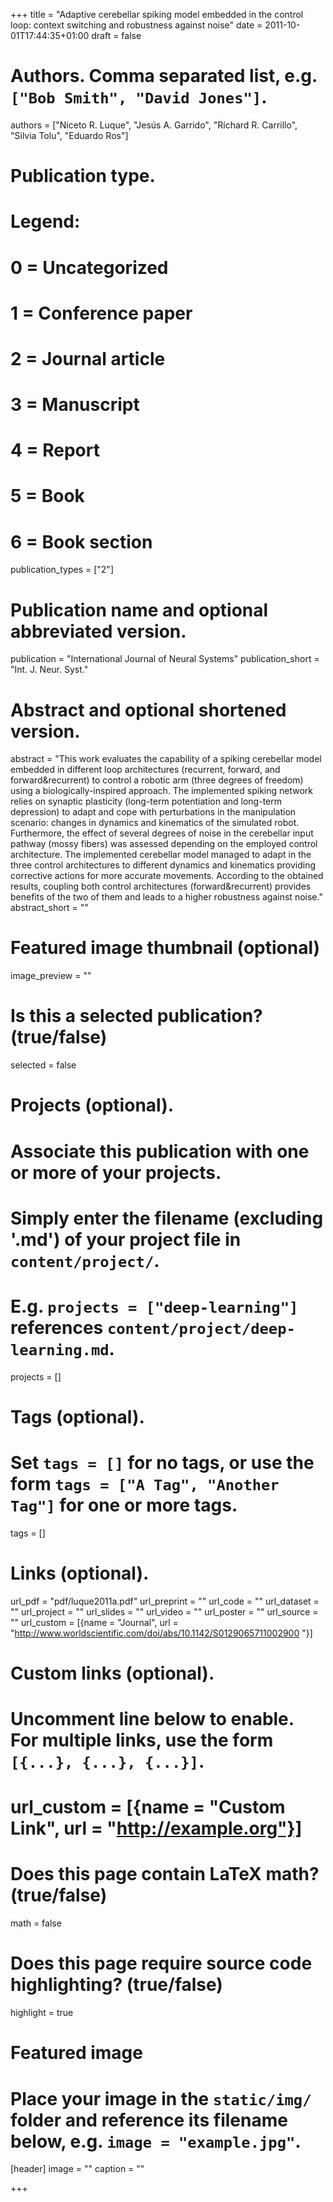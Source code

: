 +++
title = "Adaptive cerebellar spiking model embedded in the control loop: context switching and robustness against noise"
date = 2011-10-01T17:44:35+01:00
draft = false

# Authors. Comma separated list, e.g. `["Bob Smith", "David Jones"]`.
authors = ["Niceto R. Luque", "Jesús A. Garrido", "Ríchard R. Carrillo", "Silvia Tolu", "Eduardo Ros"]

# Publication type.
# Legend:
# 0 = Uncategorized
# 1 = Conference paper
# 2 = Journal article
# 3 = Manuscript
# 4 = Report
# 5 = Book
# 6 = Book section
publication_types = ["2"]

# Publication name and optional abbreviated version.
publication = "International Journal of Neural Systems"
publication_short = "Int. J. Neur. Syst."

# Abstract and optional shortened version.
abstract = "This work evaluates the capability of a spiking cerebellar model embedded in different loop architectures (recurrent, forward, and forward&recurrent) to control a robotic arm (three degrees of freedom) using a biologically-inspired approach. The implemented spiking network relies on synaptic plasticity (long-term potentiation and long-term depression) to adapt and cope with perturbations in the manipulation scenario: changes in dynamics and kinematics of the simulated robot. Furthermore, the effect of several degrees of noise in the cerebellar input pathway (mossy fibers) was assessed depending on the employed control architecture. The implemented cerebellar model managed to adapt in the three control architectures to different dynamics and kinematics providing corrective actions for more accurate movements. According to the obtained results, coupling both control architectures (forward&recurrent) provides benefits of the two of them and leads to a higher robustness against noise."
abstract_short = ""

# Featured image thumbnail (optional)
image_preview = ""

# Is this a selected publication? (true/false)
selected = false

# Projects (optional).
#   Associate this publication with one or more of your projects.
#   Simply enter the filename (excluding '.md') of your project file in `content/project/`.
#   E.g. `projects = ["deep-learning"]` references `content/project/deep-learning.md`.
projects = []

# Tags (optional).
#   Set `tags = []` for no tags, or use the form `tags = ["A Tag", "Another Tag"]` for one or more tags.
tags = []

# Links (optional).
url_pdf = "pdf/luque2011a.pdf"
url_preprint = ""
url_code = ""
url_dataset = ""
url_project = ""
url_slides = ""
url_video = ""
url_poster = ""
url_source = ""
url_custom = [{name = "Journal", url = "http://www.worldscientific.com/doi/abs/10.1142/S0129065711002900 "}]

# Custom links (optional).
#   Uncomment line below to enable. For multiple links, use the form `[{...}, {...}, {...}]`.
# url_custom = [{name = "Custom Link", url = "http://example.org"}]

# Does this page contain LaTeX math? (true/false)
math = false

# Does this page require source code highlighting? (true/false)
highlight = true

# Featured image
# Place your image in the `static/img/` folder and reference its filename below, e.g. `image = "example.jpg"`.
[header]
image = ""
caption = ""

+++

